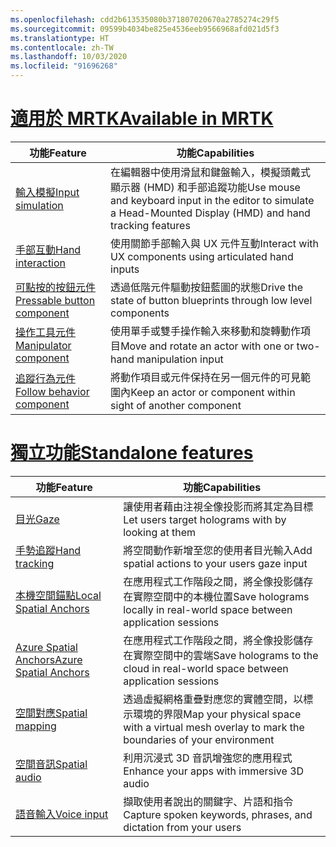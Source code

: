 ```yaml
---
ms.openlocfilehash: cdd2b613535080b371807020670a2785274c29f5
ms.sourcegitcommit: 09599b4034be825e4536eeb9566968afd021d5f3
ms.translationtype: HT
ms.contentlocale: zh-TW
ms.lasthandoff: 10/03/2020
ms.locfileid: "91696268"
---
```

# <a name="available-in-mrtk"></a>[<span data-ttu-id="9453b-101">適用於 MRTK</span><span class="sxs-lookup"><span data-stu-id="9453b-101">Available in MRTK</span></span>](#tab/mrtk)

|  <span data-ttu-id="9453b-102">功能</span><span class="sxs-lookup"><span data-stu-id="9453b-102">Feature</span></span>  |  <span data-ttu-id="9453b-103">功能</span><span class="sxs-lookup"><span data-stu-id="9453b-103">Capabilities</span></span>  |
| --- | --- |
| [<span data-ttu-id="9453b-104">輸入模擬</span><span class="sxs-lookup"><span data-stu-id="9453b-104">Input simulation</span></span>](https://github.com/microsoft/MixedReality-UXTools-Unreal/blob/public/0.8.x/Docs/InputSimulation.md) | <span data-ttu-id="9453b-105">在編輯器中使用滑鼠和鍵盤輸入，模擬頭戴式顯示器 (HMD) 和手部追蹤功能</span><span class="sxs-lookup"><span data-stu-id="9453b-105">Use mouse and keyboard input in the editor to simulate a Head-Mounted Display (HMD) and hand tracking features</span></span> |
| [<span data-ttu-id="9453b-106">手部互動</span><span class="sxs-lookup"><span data-stu-id="9453b-106">Hand interaction</span></span>](https://github.com/microsoft/MixedReality-UXTools-Unreal/blob/public/0.8.x/Docs/HandInteraction.md) | <span data-ttu-id="9453b-107">使用關節手部輸入與 UX 元件互動</span><span class="sxs-lookup"><span data-stu-id="9453b-107">Interact with UX components using articulated hand inputs</span></span> |
| [<span data-ttu-id="9453b-108">可點按的按鈕元件</span><span class="sxs-lookup"><span data-stu-id="9453b-108">Pressable button component</span></span>](https://github.com/microsoft/MixedReality-UXTools-Unreal/blob/public/0.8.x/Docs/PressableButton.md) | <span data-ttu-id="9453b-109">透過低階元件驅動按鈕藍圖的狀態</span><span class="sxs-lookup"><span data-stu-id="9453b-109">Drive the state of button blueprints through low level components</span></span> |
| [<span data-ttu-id="9453b-110">操作工具元件</span><span class="sxs-lookup"><span data-stu-id="9453b-110">Manipulator component</span></span>](https://github.com/microsoft/MixedReality-UXTools-Unreal/blob/public/0.8.x/Docs/Manipulator.md) | <span data-ttu-id="9453b-111">使用單手或雙手操作輸入來移動和旋轉動作項目</span><span class="sxs-lookup"><span data-stu-id="9453b-111">Move and rotate an actor with one or two-hand manipulation input</span></span> |
| [<span data-ttu-id="9453b-112">追蹤行為元件</span><span class="sxs-lookup"><span data-stu-id="9453b-112">Follow behavior component</span></span>](https://github.com/microsoft/MixedReality-UXTools-Unreal/blob/public/0.8.x/Docs/FollowComponent.md) | <span data-ttu-id="9453b-113">將動作項目或元件保持在另一個元件的可見範圍內</span><span class="sxs-lookup"><span data-stu-id="9453b-113">Keep an actor or component within sight of another component</span></span> |

# <a name="standalone-features"></a>[<span data-ttu-id="9453b-114">獨立功能</span><span class="sxs-lookup"><span data-stu-id="9453b-114">Standalone features</span></span>](#tab/standalone)

|  <span data-ttu-id="9453b-115">功能</span><span class="sxs-lookup"><span data-stu-id="9453b-115">Feature</span></span>  |  <span data-ttu-id="9453b-116">功能</span><span class="sxs-lookup"><span data-stu-id="9453b-116">Capabilities</span></span>  |
| --- | --- |
| [<span data-ttu-id="9453b-117">目光</span><span class="sxs-lookup"><span data-stu-id="9453b-117">Gaze</span></span>](../unreal/unreal-gaze-input.md) | <span data-ttu-id="9453b-118">讓使用者藉由注視全像投影而將其定為目標</span><span class="sxs-lookup"><span data-stu-id="9453b-118">Let users target holograms with by looking at them</span></span> |
| [<span data-ttu-id="9453b-119">手勢追蹤</span><span class="sxs-lookup"><span data-stu-id="9453b-119">Hand tracking</span></span>](../unreal/unreal-hand-tracking.md) | <span data-ttu-id="9453b-120">將空間動作新增至您的使用者目光輸入</span><span class="sxs-lookup"><span data-stu-id="9453b-120">Add spatial actions to your users gaze input</span></span> |
| [<span data-ttu-id="9453b-121">本機空間錨點</span><span class="sxs-lookup"><span data-stu-id="9453b-121">Local Spatial Anchors</span></span>](../unreal/unreal-spatial-anchors.md) | <span data-ttu-id="9453b-122">在應用程式工作階段之間，將全像投影儲存在實際空間中的本機位置</span><span class="sxs-lookup"><span data-stu-id="9453b-122">Save holograms locally in real-world space between application sessions</span></span> |
| [<span data-ttu-id="9453b-123">Azure Spatial Anchors</span><span class="sxs-lookup"><span data-stu-id="9453b-123">Azure Spatial Anchors</span></span>](../unreal/unreal-azure-spatial-anchors.md) | <span data-ttu-id="9453b-124">在應用程式工作階段之間，將全像投影儲存在實際空間中的雲端</span><span class="sxs-lookup"><span data-stu-id="9453b-124">Save holograms to the cloud in real-world space between application sessions</span></span> |
| [<span data-ttu-id="9453b-125">空間對應</span><span class="sxs-lookup"><span data-stu-id="9453b-125">Spatial mapping</span></span>](../unreal/unreal-spatial-mapping.md) | <span data-ttu-id="9453b-126">透過虛擬網格重疊對應您的實體空間，以標示環境的界限</span><span class="sxs-lookup"><span data-stu-id="9453b-126">Map your physical space with a virtual mesh overlay to mark the boundaries of your environment</span></span> |
| [<span data-ttu-id="9453b-127">空間音訊</span><span class="sxs-lookup"><span data-stu-id="9453b-127">Spatial audio</span></span>](../unreal/unreal-spatial-audio.md) | <span data-ttu-id="9453b-128">利用沉浸式 3D 音訊增強您的應用程式</span><span class="sxs-lookup"><span data-stu-id="9453b-128">Enhance your apps with immersive 3D audio</span></span> |
| [<span data-ttu-id="9453b-129">語音輸入</span><span class="sxs-lookup"><span data-stu-id="9453b-129">Voice input</span></span>](../unreal/unreal-voice-input.md) | <span data-ttu-id="9453b-130">擷取使用者說出的關鍵字、片語和指令</span><span class="sxs-lookup"><span data-stu-id="9453b-130">Capture spoken keywords, phrases, and dictation from your users</span></span>|

